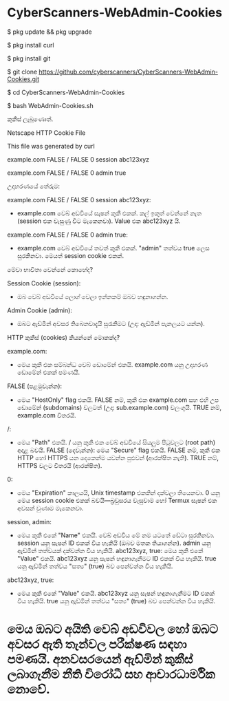 # CyberScanners-WebAdmin-Cookies

$ pkg update && pkg upgrade

$ pkg install curl

$ pkg install git

$ git clone https://github.com/cyberscanners/CyberScanners-WebAdmin-Cookies.git

$ cd CyberScanners-WebAdmin-Cookies

$ bash WebAdmin-Cookies.sh

කුකීස් ලැබුණොත්.

Netscape HTTP Cookie File

This file was generated by curl

example.com    FALSE    /    FALSE    0    session    abc123xyz

example.com    FALSE    /    FALSE    0    admin    true



උදාහරණයේ තේරුම:

example.com FALSE / FALSE 0 session abc123xyz:

* example.com වෙබ් අඩවියේ සැෂන් කුකී එකක්. කල් ඉකුත් වෙන්නේ නැත (session එක වැසුණු විට මැකෙනවා). Value එක abc123xyz යි.

example.com FALSE / FALSE 0 admin true:

* example.com වෙබ් අඩවියේ තවත් කුකී එකක්. "admin" තත්වය true ලෙස සුරකිනවා. මෙයත් session cookie එකක්.

මේවා භාවිතා වෙන්නේ කොහේද?

Session Cookie (session): 

* ඔබ වෙබ් අඩවියේ ලොග් වෙලා ඉන්නකම් ඔබව හඳුනාගන්න.

Admin Cookie (admin): 

* ඔබට ඇඩ්මින් අවසර තිබෙනවාදැයි සුරැකීමට (උදා: ඇඩ්මින් පැනලයට යන්න).

HTTP කුකීස් (cookies) කියන්නේ මොකක්ද?

example.com:

* මෙය කුකී එක සම්බන්ධ වෙබ් ඩොමේන් එකයි. example.com යනු උදාහරණ ඩොමේන් එකක් පමණයි.

FALSE (පළමුවැන්න):

* මෙය "HostOnly" flag එකයි. FALSE නම්, කුකී එක example.com සහ එහි උප ඩොමේන් (subdomains) වලටත් (උදා: sub.example.com) වලංගුයි. TRUE නම්, example.com විතරයි.

/:

* මෙය "Path" එකයි. / යනු කුකී එක වෙබ් අඩවියේ සියලුම පිටුවලට (root path) අදාළ බවයි.
FALSE (දෙවැන්න):
මෙය "Secure" flag එකයි. FALSE නම්, කුකී එක HTTP හෝ HTTPS යන දෙකෙන්ම යවන්න පුළුවන් (ආරක්ෂිත නැති). TRUE නම්, HTTPS වලට විතරයි (ආරක්ෂිත).

0:

* මෙය "Expiration" කාලයයි, Unix timestamp එකකින් දක්වලා තියෙනවා.
0 යනු මෙය session cookie එකක් බවයි—බ්‍රවුසරය වැසුවාම හෝ Termux සැෂන් එක අවසන් වුණාම මැකෙනවා.

session, admin:

* මෙය කුකී එකේ "Name" එකයි. වෙබ් අඩවිය මේ නම යටතේ ඩේටා සුරකිනවා.
session යනු සැෂන් ID එකක් විය හැකියි (ඔබව මතක තියාගන්න).
admin යනු ඇඩ්මින් තත්වයක් දක්වන්න විය හැකියි.
abc123xyz, true:
මෙය කුකී එකේ "Value" එකයි.
abc123xyz යනු සැෂන් හඳුනාගැනීමට ID එකක් විය හැකියි.
true යනු ඇඩ්මින් තත්වය "සත්‍ය" (true) බව පෙන්වන්න විය හැකියි.

abc123xyz, true:

* මෙය කුකී එකේ "Value" එකයි.
abc123xyz යනු සැෂන් හඳුනාගැනීමට ID එකක් විය හැකියි.
true යනු ඇඩ්මින් තත්වය "සත්‍ය" (true) බව පෙන්වන්න විය හැකියි.

# මෙය ඔබට අයිති වෙබ් අඩවිවල හෝ ඔබට අවසර ඇති තැන්වල පරීක්ෂණ සඳහා පමණයි. අනවසරයෙන් ඇඩ්මින් කුකීස් ලබාගැනීම නීති විරෝධී සහ ආචාරධාර්මික නොවේ.

